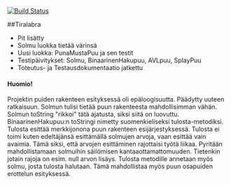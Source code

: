 [![Build Status](https://travis-ci.org/TiraLabra/TiraLabra.svg?branch=master)](https://travis-ci.org/TiraLabra/TiraLabra)

##Tiralabra
* Pit lisätty
* Solmu luokka tietää värinsä
* Uusi luokka: PunaMustaPuu ja sen testit
* Testipäivitykset: Solmu, BinaarinenHakupuu, AVLpuu, SplayPuu
* Toteutus- ja Testausdokumentaatio jatkettu

#### Huomio!
Projektin puiden rakenteen esityksessä oli epäloogisuutta. Päädytty uuteen ratkaisuun.
Solmun tulisi tietää puun rakenteesta mahdollisimman vähän. Solmun toString "rikkoi"
tätä ajatusta, siksi siitä on luovuttu. BinaarinenHakupuu:n toStringi nimetty suomenkieliseksi
tulosta-metodiksi. Tulosta esittää merkkijonona puun rakenteen esijärjestyksessä.
Tulosta ei toimi kuten edeltäjänsä esittämällä solmujen arvoja, vaan esittää vain avaimia.
Tämä siksi, että arvojen esittäminen rajottaisi työtä liikaa. Pyritään mahdollistamaan solmuihin säilömisen kantaaottamattomuuden.
Tietenkin jotain rajoja on esim. null arvon lisäys. Tulosta metodille annetaan myös solmu, josta tulosta halutaan.
Tämä mahdollistaa myös puun osapuiden erottelun esityksessä.
